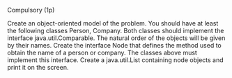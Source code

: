 Compulsory (1p)

Create an object-oriented model of the problem. You should have at least the following classes Person, Company.
Both classes should implement the interface java.util.Comparable. The natural order of the objects will be given by their names.
Create the interface Node that defines the method used to obtain the name of a person or company. The classes above must implement this interface.
Create a java.util.List containing node objects and print it on the screen.
